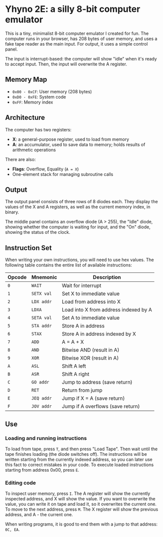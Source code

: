 # Yhyno 2E: a silly 8-bit computer emulator

This is a tiny, minimalist 8-bit computer emulator I created for fun.
The computer runs in your browser, has 208 bytes of user memory, and uses a fake tape reader as the main input. For output, it uses a simple control panel.

The input is interrupt-based: the computer will show "idle" when it's ready to accept input. Then, the input will overwrite the A register.

## Memory Map
- `0x00 - 0xCF`: User memory (208 bytes)
- `0xD0 - 0xFE`: System code
- `0xFF`: Memory index

## Architecture
The computer has two registers:
- **X**: a general-purpose register, used to load from memory
- **A**: an accumulator, used to save data to memory; holds results of arithmetic operations

There are also:
- **Flags**: Overflow, Equality (`A = X`)
- One-element stack for managing subroutine calls

## Output
The output panel consists of three rows of 8 diodes each. They display the values of the X and A registers, as well as the current memory index, in binary. 

The middle panel contains an overflow diode (A > 255), the "Idle" diode, showing whether the computer is waiting for input, and the "On" diode, showing the status of the clock.

## Instruction Set
When writing your own instructions, you will need to use hex values. The following table contains the entire list of available instructions:

| Opcode | Mnemonic       | Description                     |
|--------|----------------|---------------------------------|
| `0`  | `WAIT`         | Wait for interrupt              |
| `1`  | `SETX val`     | Set X to immediate value        |
| `2`  | `LDX addr`     | Load from address into X             |
| `3`  | `LDXA`         | Load into X from address indexed by A   |
| `4`  | `SETA val`     | Set A to immediate value        |
| `5`  | `STA addr`     | Store A in address              |
| `6`  | `STAX`         | Store A in address indexed by X         |
| `7`  | `ADD`          | A = A + X                    |
| `8`  | `AND`          | Bitwise AND (result in A)                    |
| `9`  | `XOR`          | Bitwise XOR (result in A)                   |
| `A`  | `ASL`          | Shift A left                    |
| `B`  | `ASR`          | Shift A right                   |
| `C`  | `GO addr`      | Jump to address (save return)   |
| `D`  | `RET`          | Return from jump                |
| `E`  | `JEQ addr`     | Jump if X = A (save return)     |
| `F`  | `JOV addr`     | Jump if A overflows (save return)            |

## Use
### Loading and running instructions
To load from tape, press `T`, and then press "Load Tape". Then wait until the tape finishes loading (the diode switches off). The instructions will be written starting from the currently indexed address, so you can later use this fact to correct mistakes in your code.
To execute loaded instructions starting from address 0x00, press `E`.

### Editing code
To inspect user memory, press `I`. The A register will show the currently inspected address, and X will show the value. If you want to overwrite the value, you can write it on tape and load it, so it overwrites the current one. To move to the next address, press `M`. The X register will show the previous address, and A - the current one.

When writing programs, it is good to end them with a jump to that address: `0C, EA`.